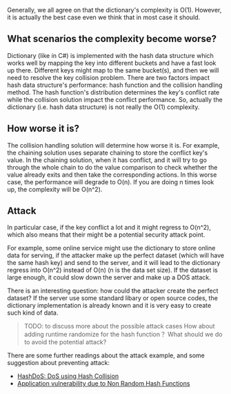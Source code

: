 Generally, we all agree on that the dictionary's complexity is O(1). However, it is actually the best case even we think that in most case it should.

## What scenarios the complexity become worse?

Dictionary (like in C#) is implemented with the hash data structure which works well by mapping the key into different buckets and have a fast look up there. Different keys might map to the same bucket(s), and then we will need to resolve the key collision problem. There are two factors impact hash data structure's performance: hash function and the collision handling method. The hash function's distribution determines the key's conflict rate while the collision solution impact the conflict performance. So, actually the dictionary (i.e. hash data structure) is not really the O(1) complexity.

## How worse it is?
The collision handling solution will determine how worse it is. For example, the chaining solution uses separate chaining to store the conflict key's value. In the chaining solution, when it has conflict, and it will try to go through the whole chain to do the value comparison to check whether the value already exits and then take the corresponding actions. In this worse case, the performance will degrade to O(n). If you are doing n times look up, the complexity will be O(n^2).

## Attack
In particular case, if the key conflict a lot and it might regress to O(n^2), which also means that their might be a potential security attack point. 

For example, some online service might use the dictionary to store online data for serving, if the attacker make up the perfect dataset (which will have the same hash key) and send to the server, and it will lead to the dictionary regress into O(n^2) instead of O(n) (n is the data set size). If the dataset is large enough, it could slow down the server and make up a DOS attack.

There is an interesting question: how could the attacker create the perfect dataset? If the server use some standard libary or open source codes, the dictionary implementation is already known and it is very easy to create such kind of data.

> TODO: to discuss more about the possible attack cases
> How about adding runtime randomize for the hash function？
> What should we do to avoid the potential attack?

There are some further readings about the attack example, and some suggestion about preventing attack:
- [HashDoS: DoS using Hash Collision](http://www.shilpikhariwal.com/2012/03/hashdos-dos-using-hash-collision.html)
- [Application vulnerability due to Non Random Hash Functions](https://stackoverflow.com/questions/8669946/application-vulnerability-due-to-non-random-hash-functions)